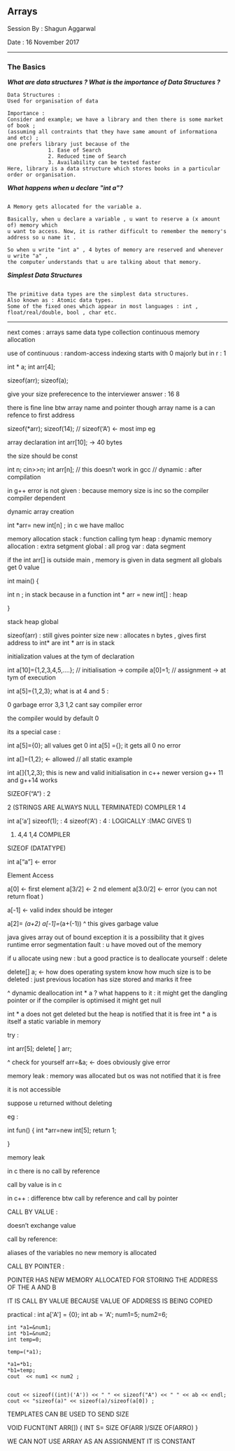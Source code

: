 ## Arrays

Session By :  Shagun Aggarwal 

Date : 16 November 2017 

----

### The Basics 


**_What are data structures ? What is the importance of  Data Structures ?_**

```
Data Structures :
Used for organisation of data

Importance : 
Consider and example; we have a library and then there is some market of book ; 
(assuming all contraints that they have same amount of informationa and etc) ;
one prefers library just because of the 
             1. Ease of Search
             2. Reduced time of Search 
             3. Availability can be tested faster
Here, library is a data structure which stores books in a particular order or organisation.
```

**_What happens when u declare "int a"?_**

```

A Memory gets allocated for the variable a.

Basically, when u declare a variable , u want to reserve a (x amount of) memory which 
u want to access. Now, it is rather difficult to remember the memory's address so u name it . 

So when u write "int a" , 4 bytes of memory are reserved and whenever u write "a" ,  
the computer understands that u are talking about that memory.

```

**_Simplest Data Structures_**

```

The primitive data types are the simplest data structures.
Also known as : Atomic data types. 
Some of the fixed ones which appear in most languages : int , float/real/double, bool , char etc.

```

----

next comes : arrays
same data type collection 
continuous memory allocation
 
use of continuous : random-access 
indexing starts with 0
majorly 
but in r : 1

int * a;
int arr[4];

sizeof(arr);
sizeof(a);

give your size preferecence to the interviewer
answer :
16
8

there is  fine line btw array name and pointer 
though array name is a can refence to first address

sizeof(*arr);
sizeof(14);
// sizeof(‘A’) <- most imp eg

array declaration
 int arr[10]; -> 40 bytes

the size should be const

int n;
cin>>n;
int arr[n]; // this doesn’t work in gcc 
// dynamic : after compilation 

in g++ error is not given : because memory size is inc so the compiler 
compiler dependent 

dynamic array creation 

int *arr= new int[n] ;
in c we have malloc 

memory allocation 
stack : function calling tym 
heap : dynamic memory allocation : extra setgment 
global : all prog var : data segment 

if the int arr[] is outside main , memory is given in data segment 
all globals get 0 value


int main()
{

int n ; in stack because in a function 
int * arr = new int[] : heap 

}


stack heap global 

sizeof(arr) : still gives pointer size 
new : allocates n bytes , gives first address to int* are 
int * arr is in stack 


initialization 
 values at the tym of declaration

int a[10]={1,2,3,4,5,….}; // initialisation -> compile 
a[0]=1; // assignment -> at tym of execution


int a[5]={1,2,3};
what is at 4 and 5 :

0
garbage
error
3,3
1,2
cant say
compiler error


the compiler would by default 0 

its a special case :

int a[5]={0};
all values get 0 
 int a[5] ={};
it gets all 0 no error 

int a[]={1,2}; <- allowed  // all static example 

int a[]{1,2,3};
this is new and valid initialisation in c++ newer version 
g++ 11 and g++14 works
 
SIZEOF(“A”) : 2

2 (STRINGS ARE ALWAYS NULL TERMINATED)
 COMPILER
1
4 


int a[‘a’]
sizeof(1); : 4 
sizeof(‘A’) : 4 : LOGICALLY :(MAC GIVES 1)
 
1) 4,4
 1,4
COMPILER


SIZEOF (DATATYPE)

int a[“a”] <- error


Element Access

a[0] <- first element
a[3/2] <- 2 nd element
a[3.0/2] <- error  (you can not return float )

a[-1] <- valid 
index should be integer

a[2]= *(a+2)
a[-1]=*(a+(-1))
^ this gives garbage value 

java gives array out of bound exception 
it is a possibility that it gives runtime error
segmentation fault  : u have moved out of the memory 
 

if u allocate using new : but a good practice is to deallocate yourself : delete 

delete[] a; <- how does operating system know how much size is to be deleted : just previous location has  size stored 
and marks it free 

^ dynamic deallocation 
int * a ? what happens to it : it might get the dangling pointer or if the compiler is optimised it might get null 

int * a does not get deleted but the heap is notified that it is free 
int * a is itself a static variable in memory

try :

int arr[5];
delete[ ] arr;

^ check for yourself
arr=&a; <- does obviously give error

memory leak : memory was allocated but os was not notified that it is free

it is not accessible

suppose u returned without deleting 

eg :

int fun()
{
int *arr=new int[5];
return 1;

} 

memory leak 

in c there is no call by reference

call by value is in c 

in c++ : difference btw call by reference and call by pointer 

CALL BY VALUE :

doesn’t exchange value

call by reference:

aliases of the variables 
no new memory is allocated 


CALL BY POINTER :


POINTER HAS NEW MEMORY ALLOCATED  FOR STORING THE ADDRESS OF THE A AND B 

IT IS CALL BY VALUE BECAUSE VALUE OF ADDRESS IS BEING COPIED 


practical :
 int a['A'] = {0};
    int ab = 'A';
    num1=5;
    num2=6;
    
    int *a1=&num1;
    int *b1=&num2;
    int temp=0;
    
    temp=(*a1);
    
    *a1=*b1;
    *b1=temp;
    cout  << num1 << num2 ;
    
    
    cout << sizeof((int)('A')) << " " << sizeof("A") << " " << ab << endl;
    cout << "sizeof(a)" << sizeof(a)/sizeof(a[0]) ;


TEMPLATES CAN BE USED TO SEND SIZE 

VOID FUCNT(INT ARR[])
{
INT S= SIZE OF(ARR )/SIZE OF(ARRO)
}


WE CAN NOT USE ARRAY AS AN ASSIGNMENT 
IT IS CONSTANT 

